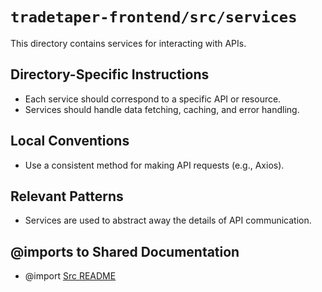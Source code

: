 # `tradetaper-frontend/src/services`

This directory contains services for interacting with APIs.

## Directory-Specific Instructions

- Each service should correspond to a specific API or resource.
- Services should handle data fetching, caching, and error handling.

## Local Conventions

- Use a consistent method for making API requests (e.g., Axios).

## Relevant Patterns

- Services are used to abstract away the details of API communication.

## @imports to Shared Documentation

- @import [Src README](../README.md) 